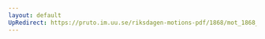 ```yaml
---
layout: default
UpRedirect: https://pruto.im.uu.se/riksdagen-motions-pdf/1868/mot_1868__ak__231/mot_1868__ak__231-001.pdf
---
```

